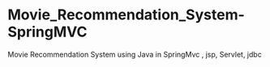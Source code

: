 # Movie_Recommendation_System-SpringMVC
Movie Recommendation System using Java in SpringMvc , jsp, Servlet, jdbc
